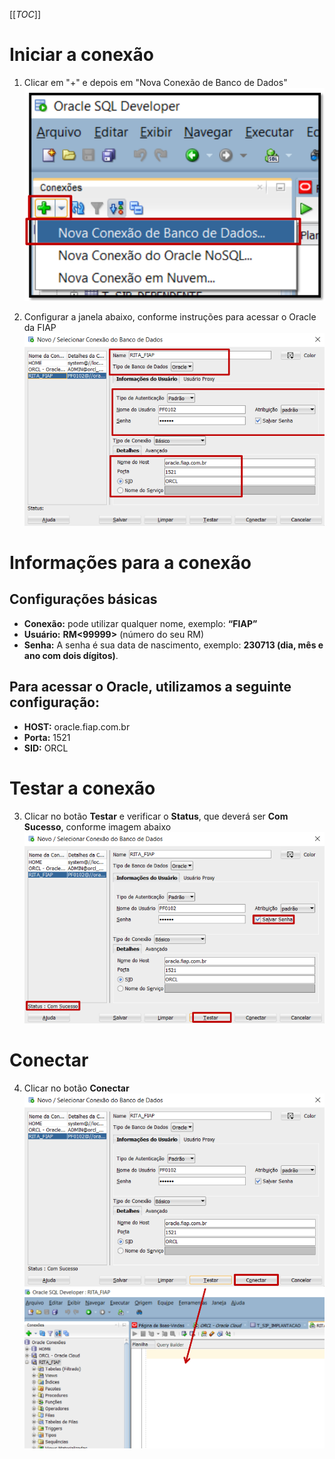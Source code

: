 [[_TOC_]]

# Iniciar a conexão

1. Clicar em "+" e depois em "Nova Conexão de Banco de Dados"
![image.png](/.attachments/image-83712327-b97e-4454-b7dc-e1e927ca782d.png)

2. Configurar a janela abaixo, conforme instruções para acessar o Oracle da FIAP
![image.png](/.attachments/image-61c0d77c-424d-4c1f-84b7-10ab476c7a6d.png)

# Informações para a conexão

## Configurações básicas
- **Conexão:** pode utilizar qualquer nome, exemplo: **“FIAP”** 
- **Usuário:** **RM<99999>** (número do seu RM) 
- **Senha:** A senha é sua data de nascimento, exemplo: **230713 (dia, mês e ano com dois dígitos)**. 
## Para acessar o Oracle, utilizamos a seguinte configuração:
- **HOST:** oracle.fiap.com.br 
- **Porta:** 1521 
- **SID:** ORCL

# Testar a conexão

3. Clicar no botão **Testar** e verificar o **Status**, que deverá ser **Com Sucesso**, conforme imagem abaixo
   ![image.png](/.attachments/image-36c31c8a-f607-4a51-86ed-dc5828f41570.png)

# Conectar

4. Clicar no botão **Conectar**
  ![image.png](/.attachments/image-41959b3e-62b5-45cf-ab08-7b48079475e6.png)
   ![image.png](/.attachments/image-305f73ed-d961-45be-b460-4b15a060c35e.png)